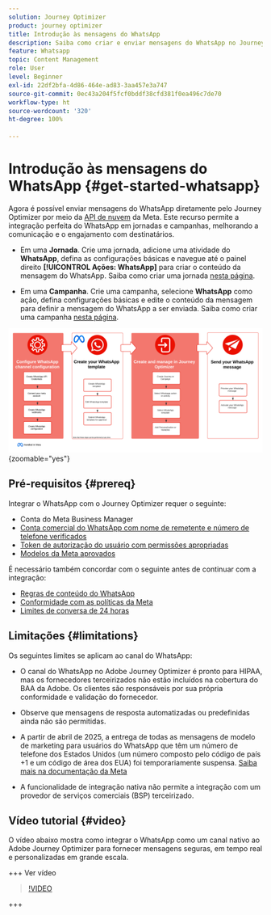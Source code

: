 ```yaml
---
solution: Journey Optimizer
product: journey optimizer
title: Introdução às mensagens do WhatsApp
description: Saiba como criar e enviar mensagens do WhatsApp no Journey Optimizer
feature: Whatsapp
topic: Content Management
role: User
level: Beginner
exl-id: 22df2bfa-4d86-464e-ad83-3aa457e3a747
source-git-commit: 0ec43a204f5fcf0bddf38cfd381f0ea496c7de70
workflow-type: ht
source-wordcount: '320'
ht-degree: 100%

---
```


# Introdução às mensagens do WhatsApp {#get-started-whatsapp}

Agora é possível enviar mensagens do WhatsApp diretamente pelo Journey Optimizer por meio da [API de nuvem](https://developers.facebook.com/docs/whatsapp/cloud-api/) da Meta. Este recurso permite a integração perfeita do WhatsApp em jornadas e campanhas, melhorando a comunicação e o engajamento com destinatários.

* Em uma **Jornada**. Crie uma jornada, adicione uma atividade do **WhatsApp**, defina as configurações básicas e navegue até o painel direito **[!UICONTROL Ações: WhatsApp]** para criar o conteúdo da mensagem do WhatsApp. Saiba como criar uma jornada [nesta página](../building-journeys/journey-gs.md).

* Em uma **Campanha**. Crie uma campanha, selecione **WhatsApp** como ação, defina configurações básicas e edite o conteúdo da mensagem para definir a mensagem do WhatsApp a ser enviada. Saiba como criar uma campanha [nesta página](../campaigns/create-campaign.md#configure).

![](assets/do-not-localize/whatsapp-beta.png){zoomable="yes"}

## Pré-requisitos {#prereq}

Integrar o WhatsApp com o Journey Optimizer requer o seguinte:

* Conta do Meta Business Manager
* [Conta comercial do WhatsApp com nome de remetente e número de telefone verificados](https://developers.facebook.com/docs/whatsapp/overview/business-accounts/)
* [Token de autorização do usuário com permissões apropriadas](https://developers.facebook.com/blog/post/2022/12/05/auth-tokens/)
* [Modelos da Meta aprovados](https://developers.facebook.com/docs/whatsapp/message-templates/guidelines/)

É necessário também concordar com o seguinte antes de continuar com a integração:

* [Regras de conteúdo do WhatsApp](https://www.whatsapp.com/legal/messaging-guidelines)
* [Conformidade com as políticas da Meta](https://www.whatsapp.com/legal)
* [Limites de conversa de 24 horas](https://developers.facebook.com/docs/whatsapp/messaging-limits/)

## Limitações {#limitations}

Os seguintes limites se aplicam ao canal do WhatsApp:

* O canal do WhatsApp no Adobe Journey Optimizer é pronto para HIPAA, mas os fornecedores terceirizados não estão incluídos na cobertura do BAA da Adobe. Os clientes são responsáveis por sua própria conformidade e validação do fornecedor.

* Observe que mensagens de resposta automatizadas ou predefinidas ainda não são permitidas.

* A partir de abril de 2025, a entrega de todas as mensagens de modelo de marketing para usuários do WhatsApp que têm um número de telefone dos Estados Unidos (um número composto pelo código de país +1 e um código de área dos EUA) foi temporariamente suspensa. [Saiba mais na documentação da Meta](https://developers.facebook.com/docs/whatsapp/cloud-api/guides/send-message-templates#per-user-marketing-template-message-limits)

* A funcionalidade de integração nativa não permite a integração com um provedor de serviços comerciais (BSP) terceirizado.

## Vídeo tutorial {#video}

O vídeo abaixo mostra como integrar o WhatsApp como um canal nativo ao Adobe Journey Optimizer para fornecer mensagens seguras, em tempo real e personalizadas em grande escala.

+++ Ver vídeo

>[!VIDEO](https://video.tv.adobe.com/v/3470244?learn=on)

+++

